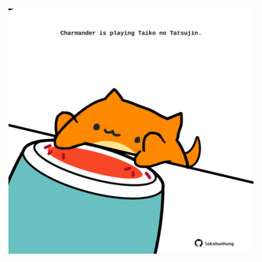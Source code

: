 <!-- built at 08/11/2024, 13:04:29 UTC -->
<p align="center">
  <img width="500" height="500" src="./ReadmeImage.svg">
</p>
